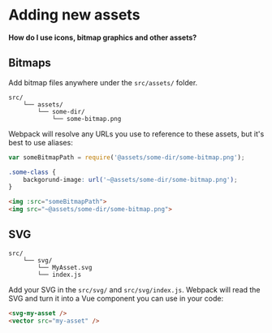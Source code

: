 
# Adding new assets

**How do I use icons, bitmap graphics and other assets?**

## Bitmaps

Add bitmap files anywhere under the `src/assets/` folder.

```
src/
	└── assets/
		└── some-dir/
			└── some-bitmap.png
```

Webpack will resolve any URLs you use to reference to these assets, but it's best to use aliases:

```js
var someBitmapPath = require('@assets/some-dir/some-bitmap.png');
```

```scss
.some-class {
	backgorund-image: url('~@assets/some-dir/some-bitmap.png');
}
```

```html
<img :src="someBitmapPath">
<img src="~@assets/some-dir/some-bitmap.png">
```

## SVG

```
src/
	└── svg/
		└── MyAsset.svg
		└── index.js
```

Add your SVG in the `src/svg/` and `src/svg/index.js`. Webpack will read the SVG and turn it into a Vue component you can use in your code:

```html
<svg-my-asset />
<vector src="my-asset" />
```
